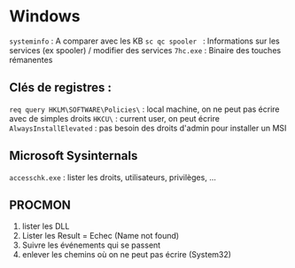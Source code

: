 # Windows

`systeminfo` : A comparer avec les KB
`sc qc spooler ` : Informations sur les services (ex spooler) / modifier des services
`7hc.exe` : Binaire des touches rémanentes

## Clés de registres :
`req query HKLM\SOFTWARE\Policies\` : local machine, on ne peut pas écrire avec de simples droits
`HKCU\` : current user, on peut écrire
`AlwaysInstallElevated` : pas besoin des droits d'admin pour installer un MSI

## Microsoft Sysinternals
`accesschk.exe` : lister les droits, utilisateurs, privilèges, ...

## PROCMON
1. lister les DLL
2. Lister les Result = Echec (Name not found)
3. Suivre les événements qui se passent
4. enlever les chemins où on ne peut pas écrire (System32)

